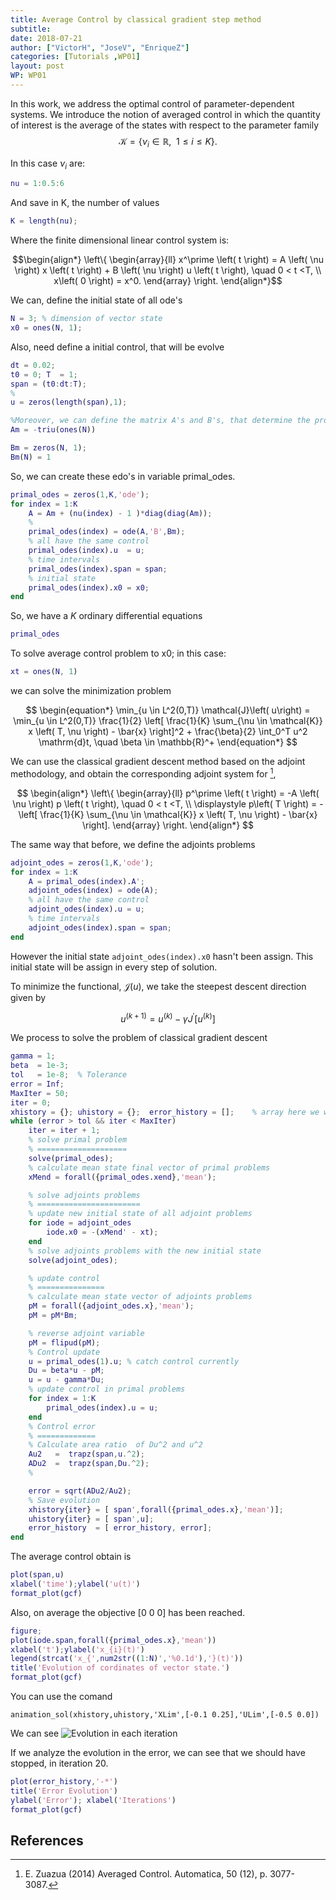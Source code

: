 ```yaml
---
title: Average Control by classical gradient step method
subtitle:
date: 2018-07-21
author: ["VictorH", "JoseV", "EnriqueZ"]
categories: [Tutorials ,WP01]
layout: post
WP: WP01
---
```









In this work, we address the optimal control of parameter-dependent systems. We introduce the notion of averaged control in which the quantity of interest is the average of the states with respect to the parameter family $$\mathcal{K}= \left\{ \nu_i \in \mathbb{R}, \enspace 1\leq i \leq K \right\}.$$


In this case $\nu_i$ are:



```matlab
nu = 1:0.5:6
```


And save in K, the number of values



```matlab
K = length(nu);
```


Where the finite dimensional linear control system is:


$$\begin{align*}  \left\{ \begin{array}{ll} x^\prime \left( t \right) = A \left( \nu \right) x \left( t \right) + B \left( \nu \right) u \left( t \right), \quad 0 < t <T, \\ x\left( 0 \right) = x^0. \end{array} \right. \end{align*}$$


We can, define the initial state of all ode's



```matlab
N = 3; % dimension of vector state
x0 = ones(N, 1);
```


Also, need define a initial control, that will be evolve



```matlab
dt = 0.02;
t0 = 0; T  = 1;
span = (t0:dt:T);
%
u = zeros(length(span),1);
```



```matlab
%Moreover, we can define the matrix A's and B's, that determine the problem
Am = -triu(ones(N))
```



```matlab
Bm = zeros(N, 1);
Bm(N) = 1
```


So, we can create these edo's in variable primal_odes.



```matlab
primal_odes = zeros(1,K,'ode');
for index = 1:K
    A = Am + (nu(index) - 1 )*diag(diag(Am));
    %
    primal_odes(index) = ode(A,'B',Bm);
    % all have the same control
    primal_odes(index).u  = u;
    % time intervals
    primal_odes(index).span = span;
    % initial state
    primal_odes(index).x0 = x0;
end
```


So, we have a $K$ ordinary differential equations



```matlab
primal_odes
```


To solve average control problem to x0; in this case:



```matlab
xt = ones(N, 1)
```


we can solve the minimization problem


$$ \begin{equation*} \min_{u \in L^2(0,T)} \mathcal{J}\left( u\right) = \min_{u \in L^2(0,T)} \frac{1}{2} \left[ \frac{1}{K} \sum_{\nu \in \mathcal{K}} x \left( T, \nu \right) - \bar{x} \right]^2  + \frac{\beta}{2} \int_0^T u^2 \mathrm{d}t, \quad \beta \in \mathbb{R}^+ \end{equation*} $$


We can use the classical gradient descent method based on the adjoint methodology, and obtain the corresponding adjoint system for [^fn],


$$ \begin{align*} \left\{ \begin{array}{ll} p^\prime \left( t \right) = -A \left( \nu \right) p \left( t \right), \quad 0 < t <T, \\ \displaystyle p\left( T \right) = - \left[ \frac{1}{K} \sum_{\nu \in \mathcal{K}} x \left( T, \nu \right) - \bar{x} \right]. \end{array} \right. \end{align*} $$


The same way that before, we define the adjoints problems



```matlab
adjoint_odes = zeros(1,K,'ode');
for index = 1:K
    A = primal_odes(index).A';
    adjoint_odes(index) = ode(A);
    % all have the same control
    adjoint_odes(index).u = u;
    % time intervals
    adjoint_odes(index).span = span;
end
```


However the initial state  `adjoint_odes(index).x0` hasn't been assign. This initial state will be assign in every step of solution.


To minimize the functional, $\mathcal{J}\left( u\right)$, we take the steepest descent direction given by


$$\begin{equation*} u^{\left( k+1 \right)} = u^{\left( k \right)} - \gamma J^\prime \left[ u^{\left( k \right)} \right] \end{equation*} $$


We process to solve the problem of classical gradient descent



```matlab
gamma = 1;
beta  = 1e-3;
tol   = 1e-8;  % Tolerance
error = Inf;
MaxIter = 50;
iter = 0;
xhistory = {}; uhistory = {};  error_history = [];    % array here we will save the evolution of average vector states
while (error > tol && iter < MaxIter)
    iter = iter + 1;
    % solve primal problem
    % ====================
    solve(primal_odes);
    % calculate mean state final vector of primal problems
    xMend = forall({primal_odes.xend},'mean');

    % solve adjoints problems
    % =======================
    % update new initial state of all adjoint problems
    for iode = adjoint_odes
        iode.x0 = -(xMend' - xt);
    end
    % solve adjoints problems with the new initial state
    solve(adjoint_odes);

    % update control
    % ===============
    % calculate mean state vector of adjoints problems
    pM = forall({adjoint_odes.x},'mean');
    pM = pM*Bm;

    % reverse adjoint variable
    pM = flipud(pM);
    % Control update
    u = primal_odes(1).u; % catch control currently
    Du = beta*u - pM;
    u = u - gamma*Du;
    % update control in primal problems
    for index = 1:K
        primal_odes(index).u = u;
    end
    % Control error
    % =============
    % Calculate area ratio  of Du^2 and u^2
    Au2   =  trapz(span,u.^2);
    ADu2  =  trapz(span,Du.^2);
    %

    error = sqrt(ADu2/Au2);
    % Save evolution
    xhistory{iter} = [ span',forall({primal_odes.x},'mean')];
    uhistory{iter} = [ span',u];
    error_history  = [ error_history, error];
end
```


The average control obtain is



```matlab
plot(span,u)
xlabel('time');ylabel('u(t)')
format_plot(gcf)
```


Also, on average the objective [0 0 0] has been reached.



```matlab
figure;
plot(iode.span,forall({primal_odes.x},'mean'))
xlabel('t');ylabel('x_{i}(t)')
legend(strcat('x_{',num2str((1:N)','%0.1d'),'}(t)'))
title('Evolution of cordinates of vector state.')
format_plot(gcf)
```


You can use the comand


`animation_sol(xhistory,uhistory,'XLim',[-0.1 0.25],'ULim',[-0.5 0.0])`


We can see ![Evolution in each iteration](../../assets/imgs/WP01/P0001/average_control.gif)


If we analyze the evolution in the error, we can see that we should have stopped, in iteration 20.



```matlab
plot(error_history,'-*')
title('Error Evolution')
ylabel('Error'); xlabel('Iterations')
format_plot(gcf)
```



## References


[^fn]:  E. Zuazua (2014) Averaged Control. Automatica, 50 (12), p. 3077-3087.




